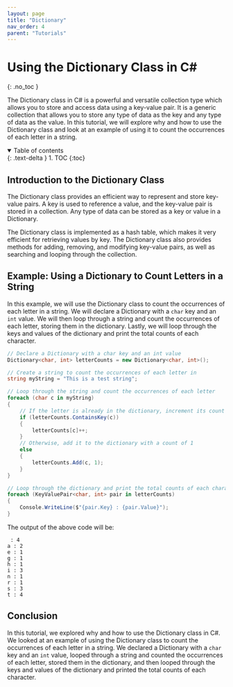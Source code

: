 ```yaml
---
layout: page
title: "Dictionary"
nav_order: 4
parent: "Tutorials"
---
```


<!--
Generated by openai and modified for readability and understanding
Write a tutorial covering why and how to use Dictionary in C#. The tutorial should have the following sections:

1. Introduction to the Dictionary class
2. Example: Using a Dictionary to count letters in a string
  a. In this section show an example of a Dictionary being declared with char keys and int values
  b. The example should loop thorugh a string and count the occurrences of each letter storing them in the dictionary
  c. The example should loop through the keys value pairs of the dictionary and print the total counts of each character
  d. The end of this section should show the example as one code block.
The tutorial should be written in markdown

-->

# Using the Dictionary Class in C#
{: .no_toc }

The Dictionary class in C# is a powerful and versatile collection type which allows you to store and access data using a key-value pair. It is a generic collection that allows you to store any type of data as the key and any type of data as the value. In this tutorial, we will explore why and how to use the Dictionary class and look at an example of using it to count the occurrences of each letter in a string. 

<details open markdown="block">
  <summary>
    Table of contents
  </summary>
  {: .text-delta }
1. TOC
{:toc}
</details>

## Introduction to the Dictionary Class

The Dictionary class provides an efficient way to represent and store key-value pairs. A key is used to reference a value, and the key-value pair is stored in a collection. Any type of data can be stored as a key or value in a Dictionary.

The Dictionary class is implemented as a hash table, which makes it very efficient for retrieving values by key. The Dictionary class also provides methods for adding, removing, and modifying key-value pairs, as well as searching and looping through the collection. 

## Example: Using a Dictionary to Count Letters in a String

In this example, we will use the Dictionary class to count the occurrences of each letter in a string. We will declare a Dictionary with a `char` key and an `int` value. We will then loop through a string and count the occurrences of each letter, storing them in the dictionary. Lastly, we will loop through the keys and values of the dictionary and print the total counts of each character.

```csharp
// Declare a Dictionary with a char key and an int value
Dictionary<char, int> letterCounts = new Dictionary<char, int>();

// Create a string to count the occurrences of each letter in
string myString = "This is a test string";

// Loop through the string and count the occurrences of each letter
foreach (char c in myString)
{
    // If the letter is already in the dictionary, increment its count
    if (letterCounts.ContainsKey(c))
    {
        letterCounts[c]++;
    }
    // Otherwise, add it to the dictionary with a count of 1
    else
    {
        letterCounts.Add(c, 1);
    }
}

// Loop through the dictionary and print the total counts of each character
foreach (KeyValuePair<char, int> pair in letterCounts)
{
    Console.WriteLine($"{pair.Key} : {pair.Value}");
}
```

The output of the above code will be:

```
 : 4
a : 2
e : 1
g : 1
h : 1
i : 3
n : 1
r : 1
s : 3
t : 4
```

## Conclusion

In this tutorial, we explored why and how to use the Dictionary class in C#. We looked at an example of using the Dictionary class to count the occurrences of each letter in a string. We declared a Dictionary with a `char` key and an `int` value, looped through a string and counted the occurrences of each letter, stored them in the dictionary, and then looped through the keys and values of the dictionary and printed the total counts of each character.